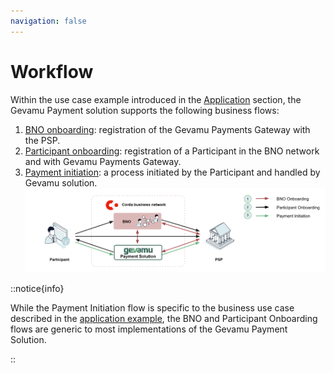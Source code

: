 ```yaml
---
navigation: false
---
```


# Workflow

Within the use case example introduced in the [Application](/content/application) section, the Gevamu Payment solution supports the following business flows:

1. [BNO onboarding](/workflow/BNO-onboarding): registration of the Gevamu Payments Gateway with the PSP.
2. [Participant onboarding](/workflow/partipant-onboarding): registration of a Participant in the BNO network and with Gevamu Payments Gateway.
3. [Payment initiation](/workflow/payment-initiation): a process initiated by the Participant and handled by Gevamu solution.
   ![Workflows supported by the Gevamu solution](/img/Workflows.png)

::notice{info}

While the Payment Initiation flow is specific to the business use case described in the [application example](/content/application), the BNO and Participant Onboarding flows are generic to most implementations of the Gevamu Payment Solution.

::
